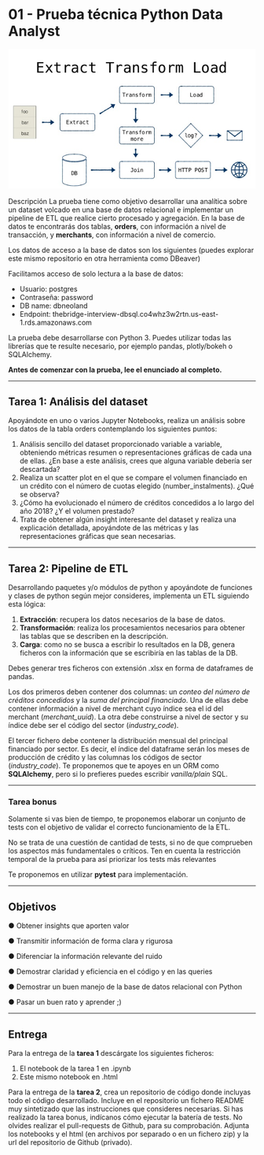 # 01 - Prueba técnica Python Data Analyst



![portada](images/portada.jpg)



Descripción La prueba tiene como objetivo desarrollar una analítica sobre un dataset volcado en una base de datos relacional e implementar un pipeline de ETL que realice cierto procesado y agregación. En la base de datos te encontrarás dos tablas, **orders**, con información a nivel de transacción, y **merchants**, con información a nivel de comercio.

Los datos de acceso a la base de datos son los siguientes (puedes explorar este mismo repositorio en otra herramienta como DBeaver)

Facilitamos acceso de solo lectura a la base de datos:
* Usuario: postgres
* Contraseña: password
* DB name: dbneoland
* Endpoint: thebridge-interview-dbsql.co4whz3w2rtn.us-east-1.rds.amazonaws.com

La prueba debe desarrollarse con Python 3. Puedes utilizar todas las librerías que te resulte necesario, por ejemplo pandas, plotly/bokeh o SQLAlchemy.

**Antes de comenzar con la prueba, lee el enunciado al completo.**

***

<div style="page-break-after: always;"></div>

## Tarea 1: Análisis del dataset

Apoyándote en uno o varios Jupyter Notebooks, realiza un análisis sobre los datos de la tabla orders contemplando los siguientes puntos:

1. Análisis sencillo del dataset proporcionado variable a variable, obteniendo métricas resumen o representaciones gráficas de cada una de ellas. ¿En base a este análisis, crees que alguna variable debería ser descartada?
2. Realiza un scatter plot en el que se compare el volumen financiado en un crédito con el número de cuotas elegido (number_instalments). ¿Qué se observa?
3. ¿Cómo ha evolucionado el número de créditos concedidos a lo largo del año 2018? ¿Y el volumen prestado?
4. Trata de obtener algún insight interesante del dataset y realiza una explicación detallada, apoyándote de las métricas y las representaciones gráficas que sean necesarias.



***

<div style="page-break-after: always;"></div>

## Tarea 2: Pipeline de ETL 

Desarrollando paquetes y/o módulos de python y apoyándote de funciones y clases de python según mejor consideres, implementa un ETL siguiendo esta lógica:

1. **Extracción**: recupera los datos necesarios de la base de datos.
2. **Transformación**: realiza los procesamientos necesarios para obtener las tablas que se describen en la descripción.
3. **Carga**: como no se busca a escribir lo resultados en la DB, genera ficheros con la información que se escribiría en las tablas de la DB.

Debes generar tres ficheros con extensión .xlsx en forma de dataframes de pandas.

Los dos primeros deben contener dos columnas: un *conteo del número de créditos concedidos* y la *suma del principal financiado*. Una de ellas debe contener información a nivel de merchant cuyo índice sea el id del merchant (*merchant_uuid*). La otra debe construirse a nivel de sector y su índice debe ser el código del sector (*industry_code*).

El tercer fichero debe contener la distribución mensual del principal financiado por sector. Es decir, el índice del dataframe serán los meses de producción de crédito y las columnas los códigos de sector (*industry_code*). Te proponemos que te apoyes en un ORM como **SQLAlchemy**, pero si lo prefieres puedes escribir *vanilla/plain* SQL.

***

<div style="page-break-after: always;"></div>

### Tarea bonus

Solamente si vas bien de tiempo, te proponemos elaborar un conjunto de tests con el objetivo de validar el correcto funcionamiento de la ETL.

No se trata de una cuestión de cantidad de tests, si no de que comprueben los aspectos más fundamentales o críticos. Ten en cuenta la restricción temporal de la prueba para así priorizar los tests más relevantes

Te proponemos en utilizar **pytest** para implementación.

***

<div style="page-break-after: always;"></div>

## Objetivos

● Obtener insights que aporten valor

● Transmitir información de forma clara y rigurosa

● Diferenciar la información relevante del ruido

● Demostrar claridad y eficiencia en el código y en las queries

● Demostrar un buen manejo de la base de datos relacional con Python

● Pasar un buen rato y aprender ;)



***

## Entrega

Para la entrega de la **tarea 1** descárgate los siguientes ficheros:

1. El notebook de la tarea 1 en .ipynb
2. Este mismo notebook en .html

Para la entrega de la **tarea 2**, crea un repositorio de código donde incluyas todo el código desarrollado. Incluye en el repositorio un fichero README muy sintetizado que las instrucciones que consideres necesarias. Si has realizado la tarea bonus, indícanos cómo ejecutar la batería de tests. No olvides realizar el pull-requests de Github, para su comprobación. Adjunta los notebooks y el html (en archivos por separado o en un fichero zip) y la url del repositorio de Github (privado).
